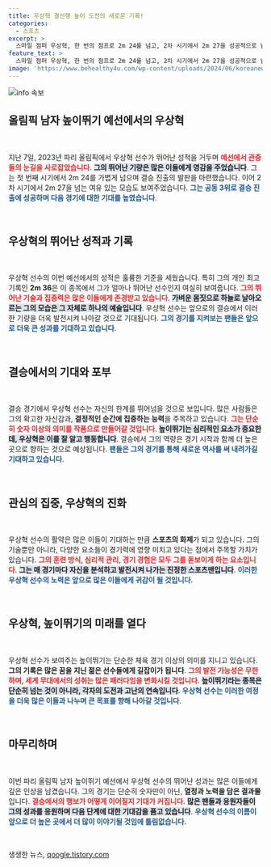 ```yaml
---
title: 우상혁 결선행 높이 도전의 새로운 기록!
categories:
  - 스포츠
excerpt: >
  스마일 점퍼 우상혁, 한 번의 점프로 2m 24를 넘고, 2차 시기에서 2m 27을 성공적으로 넘었습니다! 결승에서 그의 개인 최고 기록인 2m 36에 도전하는 모습이 기대됩니다. 파리 올림픽의 하이라이트를 놓치지 마세요!
feature_text: >
  스마일 점퍼 우상혁, 한 번의 점프로 2m 24를 넘고, 2차 시기에서 2m 27을 성공적으로 넘었습니다! 결승에서 그의 개인 최고 기록인 2m 36에 도전하는 모습이 기대됩니다. 파리 올림픽의 하이라이트를 놓치지 마세요!
image: 'https://www.behealthy4u.com/wp-content/uploads/2024/06/koreanews.jpg'
---
```


<p><img src="https://www.behealthy4u.com/wp-content/uploads/2024/06/koreanews.jpg" alt="info 속보" /></p>

<h2 data-ke-size="size26">올림픽 남자 높이뛰기 예선에서의 우상혁</h2>

<p data-ke-size="size16">&nbsp;</p>

<p>지난 7일, 2023년 파리 올림픽에서 우상혁 선수가 뛰어난 성적을 거두며 <b><span style="color: #ee2323;">예선에서 관중들의 눈길을 사로잡았습니다</span></b>. <b><span style="background-color: #21538527;">그의 뛰어난 기량은 많은 이들에게 영감을 주었습니다</span></b>. 그는 첫 번째 시기에서 2m 24를 가볍게 넘으며 결승 진출의 발판을 마련했습니다. 이어 2차 시기에서 2m 27을 넘는 여유 있는 모습도 보여주었습니다. <b><span style="color: #1a5490;">그는 공동 3위로 결승 진출에 성공하며 다음 경기에 대한 기대를 높였습니다</span></b>.</p>

<p data-ke-size="size16">&nbsp;</p>

<h2 data-ke-size="size26">우상혁의 뛰어난 성적과 기록</h2>

<p data-ke-size="size16">&nbsp;</p>

<p>우상혁 선수의 이번 예선에서의 성적은 훌륭한 기준을 세웠습니다. 특히 그의 개인 최고 기록인 <b>2m 36</b>은 이 종목에서 그가 얼마나 뛰어난 선수인지 여실히 보여줍니다. <b><span style="color: #ee2323;">그의 뛰어난 기술과 집중력은 많은 이들에게 존경받고 있습니다</span></b>. <b><span style="background-color: #21538527;">가벼운 몸짓으로 하늘로 날아오르는 그의 모습은 그 자체로 하나의 예술입니다</span></b>. 우상혁 선수는 앞으로의 결승에서 이러한 기량을 더욱 발전시켜 나아갈 것으로 기대됩니다. <b><span style="color: #1a5490;">그의 경기를 지켜보는 팬들은 앞으로 더욱 큰 성과를 기대하고 있습니다</span></b>.</p>

<p data-ke-size="size16">&nbsp;</p>

<h2 data-ke-size="size26">결승에서의 기대와 포부</h2>

<p data-ke-size="size16">&nbsp;</p>

<p>결승 경기에서 우상혁 선수는 자신의 한계를 뛰어넘을 것으로 보입니다. 많은 사람들은 그의 확고한 자신감과, <b>결정적인 순간에 집중하는 능력</b>을 주목하고 있습니다. <b><span style="color: #ee2323;">그는 단순히 숫자 이상의 의미를 작품으로 만들어갈 것입니다</span></b>. <b><span style="background-color: #21538527;">높이뛰기는 심리적인 요소가 중요한데, 우상혁은 이를 잘 알고 행동합니다</span></b>. 결승에서 그의 역량은 경기 시작과 함께 더 높은 곳으로 향하는 것으로 예상됩니다. <b><span style="color: #1a5490;">팬들은 그의 경기를 통해 새로운 역사를 써 내려가길 기대하고 있습니다</span></b>.</p>

<p data-ke-size="size16">&nbsp;</p>

<h2 data-ke-size="size26">관심의 집중, 우상혁의 진화</h2>

<p data-ke-size="size16">&nbsp;</p>

<p>우상혁 선수의 활약은 많은 이들이 기대하는 만큼 <b>스포츠의 화제</b>가 되고 있습니다. 그의 기술뿐만 아니라, 다양한 요소들이 경기력에 영향 미치고 있다는 점에서 주목할 가치가 있습니다. <b><span style="color: #ee2323;">그의 훈련 방식, 심리적 관리, 경기 경험은 모두 그를 돋보이게 하는 요소입니다</span></b>. <b><span style="background-color: #21538527;">그는 매 경기마다 자신을 분석하고 발전시켜 나가는 진정한 스포츠맨입니다</span></b>. <b><span style="color: #1a5490;">이러한 우상혁 선수의 노력은 앞으로 많은 이들에게 귀감이 될 것입니다</span></b>.</p>

<p data-ke-size="size16">&nbsp;</p>

<h2 data-ke-size="size26">우상혁, 높이뛰기의 미래를 열다</h2>

<p data-ke-size="size16">&nbsp;</p>

<p>우상혁 선수가 보여주는 높이뛰기는 단순한 체육 경기 이상의 의미를 지니고 있습니다. <b>그의 기록은 많은 꿈을 지닌 젊은 선수들에게 길잡이가 됩니다</b>. <b><span style="color: #ee2323;">그의 발전 가능성은 무한하며, 세계 무대에서의 성취는 많은 패러다임을 변화시킬 것입니다</span></b>. <b><span style="background-color: #21538527;">높이뛰기라는 종목은 단순히 넘는 것이 아니라, 각자의 도전과 고난의 연속입니다</span></b>. <b><span style="color: #1a5490;">우상혁 선수는 이러한 여정을 더욱 많은 이들과 나누며 큰 목표를 향해 나아갈 것입니다</span></b>.</p>

<p data-ke-size="size16">&nbsp;</p>

<h2 data-ke-size="size26">마무리하며</h2>

<p data-ke-size="size16">&nbsp;</p>

<p>이번 파리 올림픽 남자 높이뛰기 예선에서 우상혁 선수의 뛰어난 성과는 많은 이들에게 깊은 인상을 남겼습니다. 그의 경기는 단순히 숫자만이 아닌, <b>열정과 노력을 담은 결과물</b>입니다. <b><span style="color: #ee2323;">결승에서의 행보가 어떻게 이어질지 기대가 커집니다</span></b>. <b><span style="background-color: #21538527;">많은 팬들과 응원자들이 그의 성과를 응원하며 다음 단계에 대한 기대감을 품고 있습니다</span></b>. <b><span style="color: #1a5490;">우상혁 선수의 이름이 앞으로 더 높은 곳에서 더 많이 이야기될 것임에 틀림없습니다</span></b>.</p>

<p data-ke-size="size16">&nbsp;</p>
생생한 뉴스, <a href="https://qoogle.tistory.com" rel="dofollow">qoogle.tistory.com</a>


